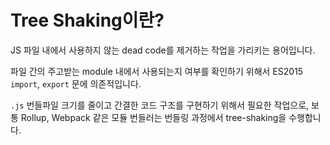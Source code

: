 # Tree Shaking이란?

JS 파일 내에서 사용하지 않는 dead code를 제거하는 작업을 가리키는 용어입니다.

파일 간의 주고받는 module 내에서 사용되는지 여부를 확인하기 위해서 ES2015 `import`, `export` 문에 의존적입니다.

`.js` 번들파일 크기를 줄이고 간결한 코드 구조를 구현하기 위해서 필요한 작업으로, 보통 Rollup, Webpack 같은 모듈 번들러는 번들링 과정에서 tree-shaking을 수행합니다.
